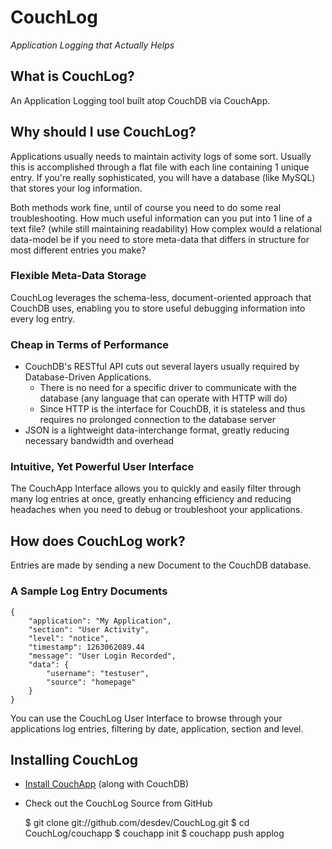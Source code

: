 # CouchLog
_Application Logging that Actually Helps_

## What is CouchLog?

An Application Logging tool built atop CouchDB via CouchApp.

## Why should I use CouchLog?

Applications usually needs to maintain activity logs of some sort. Usually this is accomplished through a flat file with each line containing 1 unique entry. If you're really sophisticated, you will have a database (like MySQL) that stores your log information.

Both methods work fine, until of course you need to do some real troubleshooting. How much useful information can you put into 1 line of a text file? (while still maintaining readability) How complex would a relational data-model be if you need to store meta-data that differs in structure for most different entries you make?

### Flexible Meta-Data Storage

CouchLog leverages the schema-less, document-oriented approach that CouchDB uses, enabling you to store useful debugging information into every log entry.

### Cheap in Terms of Performance

 * CouchDB's RESTful API cuts out several layers usually required by Database-Driven Applications.
   * There is no need for a specific driver to communicate with the database (any language that can operate with HTTP will do)
   * Since HTTP is the interface for CouchDB, it is stateless and thus requires no prolonged connection to the database server
 * JSON is a lightweight data-interchange format, greatly reducing necessary bandwidth and overhead

### Intuitive, Yet Powerful User Interface

The CouchApp Interface allows you to quickly and easily filter through many log entries at once, greatly enhancing efficiency and reducing headaches when you need to debug or troubleshoot your applications.

## How does CouchLog work?

Entries are made by sending a new Document to the CouchDB database.

### A Sample Log Entry Documents
	{
		"application": "My Application",
		"section": "User Activity",
		"level": "notice",
		"timestamp": 1263062089.44
		"message": "User Login Recorded",
		"data": {
			"username": "testuser",
			"source": "homepage"
		}
	}

You can use the CouchLog User Interface to browse through your applications log entries, filtering by date, application, section and level.

## Installing CouchLog

 * [Install CouchApp](http://wiki.github.com/couchapp/couchapp/manual-2) (along with CouchDB)
 * Check out the CouchLog Source from GitHub

	$ git clone git://github.com/desdev/CouchLog.git
	$ cd CouchLog/couchapp
	$ couchapp init
	$ couchapp push applog